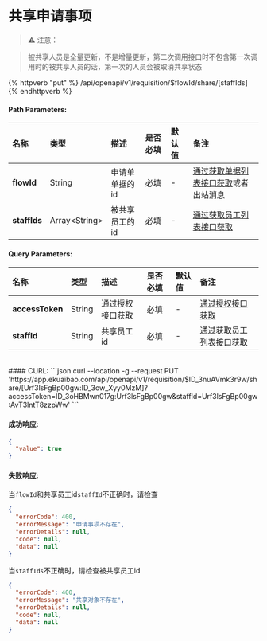 # 共享申请事项
>⚠️ 注意：

> 被共享人员是全量更新，不是增量更新，第二次调用接口时不包含第一次调用时的被共享人员的话，第一次的人员会被取消共享状态

{% httpverb "put" %} /api/openapi/v1/requisition/$flowId/share/[staffIds] {% endhttpverb %}


#### Path Parameters:

| 名称       | 类型    | 描述            | 是否必填   | 默认值  |备注                                         |
| :--------- | :------ | :------------- |:--------- |:------ | :------------------------------------------  |
| **flowId** | String  |申请单单据的id|必填| - |  [通过获取单据列表接口获取](/flows/get-forms-sequences.html)或者出站消息|
| **staffIds** | Array&lt;String&gt;  |被共享员工的id|必填| - | [通过获取员工列表接口获取](/corporation/get-all-staffs.html) |


#### Query Parameters:
| 名称       | 类型    | 描述            | 是否必填   | 默认值  |备注                                         |
| :--------- | :------ | :------------- |:--------- |:------ | :------------------------------------------  |
| **accessToken** | String  |通过授权接口获取      |必填   | - |  [通过授权接口获取](/getting-started/auth.html)  |
| **staffId** | String  |共享员工id      |必填   | - |  [通过获取员工列表接口获取](/corporation/get-all-staffs.html)  |


<br/>
#### CURL:
```json
curl --location -g --request PUT 'https://app.ekuaibao.com/api/openapi/v1/requisition/$ID_3nuAVmk3r9w/share/[Urf3lsFgBp00gw:ID_3ow_Xyy0MzM]?accessToken=ID_3oHBMwn017g:Urf3lsFgBp00gw&staffId=Urf3lsFgBp00gw:AvT3lntT8zzpWw'
```

#### 成功响应:
```json
{
  "value": true
}
```

#### 失败响应:
当`flowId`和共享员工id`staffId`不正确时，请检查
```json
{
  "errorCode": 400,
  "errorMessage": "申请事项不存在",
  "errorDetails": null,
  "code": null,
  "data": null
}
```

当`staffIds`不正确时，请检查被共享员工id
```json
{
  "errorCode": 400,
  "errorMessage": "共享对象不存在",
  "errorDetails": null,
  "code": null,
  "data": null
}
```
